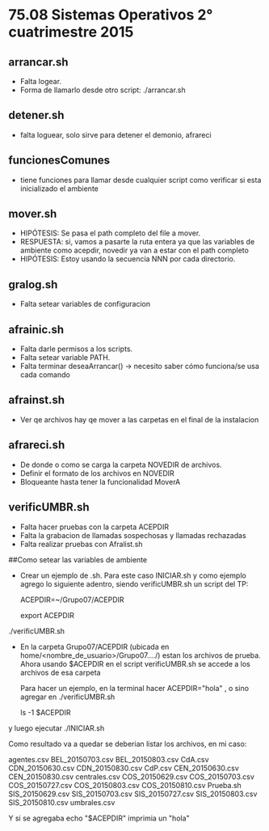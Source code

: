 # 75.08 Sistemas Operativos 2° cuatrimestre 2015


## arrancar.sh

* Falta logear.
* Forma de llamarlo desde otro script: ./arrancar.sh <comando a arrancar> <comando que lo llama>
 
## detener.sh
* falta loguear, solo sirve para detener el demonio, afrareci

## funcionesComunes
* tiene funciones para llamar desde cualquier script como verificar si esta inicializado el ambiente

## mover.sh
* HIPÓTESIS: Se pasa el path completo del file a mover.
* RESPUESTA: si, vamos a pasarte la ruta entera ya que las variables de ambiente como acepdir, novedir ya van a estar con el path completo
* HIPÓTESIS: Estoy usando la secuencia NNN por cada directorio.

## gralog.sh
* Falta setear variables de configuracion

## afrainic.sh
* Falta darle permisos a los scripts. 
* Falta setear variable PATH.
* Falta terminar deseaArrancar() -> necesito saber cómo funciona/se usa cada comando

## afrainst.sh

* Ver qe archivos hay qe mover a las carpetas en el final de la instalacion

## afrareci.sh
* De donde o como se carga la carpeta NOVEDIR de archivos.
* Definir el formato de los archivos en NOVEDIR
* Bloqueante hasta tener la funcionalidad MoverA

## verificUMBR.sh
* Falta hacer pruebas con la carpeta ACEPDIR
* Falta la grabacion de llamadas sospechosas y llamadas rechazadas
* Falta realizar pruebas con Afralist.sh


##Como setear las variables de ambiente

* Crear un ejemplo de .sh. Para este caso INICIAR.sh y como ejemplo agrego lo siguiente adentro, siendo verificUMBR.sh un script del TP:

  ACEPDIR=~/Grupo07/ACEPDIR

  export ACEPDIR

 ./verificUMBR.sh

* En la carpeta Grupo07/ACEPDIR (ubicada en home/<nombre_de_usuario>/Grupo07..../) estan los archivos de prueba. Ahora usando $ACEPDIR en el script verificUMBR.sh se accede a los archivos de esa carpeta



  Para hacer un ejemplo, en la terminal hacer ACEPDIR="hola" , o sino agregar en ./verificUMBR.sh 

    ls -1 $ACEPDIR

y luego ejecutar ./INICIAR.sh

Como resultado va a quedar se deberian listar los archivos, en mi caso:

agentes.csv
BEL_20150703.csv
BEL_20150803.csv
CdA.csv
CDN_20150630.csv
CDN_20150830.csv
CdP.csv
CEN_20150630.csv
CEN_20150830.csv
centrales.csv
COS_20150629.csv
COS_20150703.csv
COS_20150727.csv
COS_20150803.csv
COS_20150810.csv
Prueba.sh
SIS_20150629.csv
SIS_20150703.csv
SIS_20150727.csv
SIS_20150803.csv
SIS_20150810.csv
umbrales.csv

Y si se agregaba echo "$ACEPDIR" imprimia un "hola"
